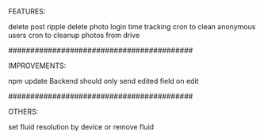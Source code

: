 
FEATURES:

delete post ripple delete photo
login time tracking
cron to clean anonymous users
cron to cleanup photos from drive

##########################################

IMPROVEMENTS:

npm update
Backend should only send edited field on edit

##########################################

OTHERS:

set fluid resolution by device
or remove fluid

